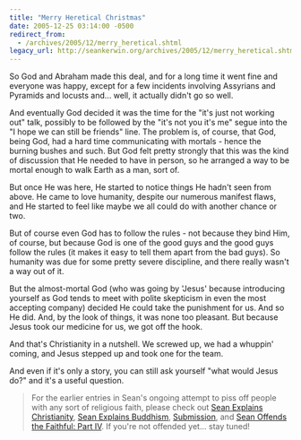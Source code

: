 ```yaml
---
title: "Merry Heretical Christmas"
date: 2005-12-25 03:14:00 -0500
redirect_from:
  - /archives/2005/12/merry_heretical.shtml
legacy_url: http://seankerwin.org/archives/2005/12/merry_heretical.shtml
---
```

So God and Abraham made this deal, and for a long time it went fine and everyone was happy, except for a few incidents involving Assyrians and Pyramids and locusts and... well, it actually didn't go so well.

And eventually God decided it was the time for the "it's just not working out" talk, possibly to be followed by the "it's not you it's me" segue into the "I hope we can still be friends" line. The problem is, of course, that God, being God, had a hard time communicating with mortals - hence the burning bushes and such. But God felt pretty strongly that this was the kind of discussion that He needed to have in person, so he arranged a way to be mortal enough to walk Earth as a man, sort of.

But once He was here, He started to notice things He hadn't seen from above. He came to love humanity, despite our numerous manifest flaws, and He started to feel like maybe we all could do with another chance or two.

But of course even God has to follow the rules - not because they bind Him, of course, but because God is one of the good guys and the good guys follow the rules (it makes it easy to tell them apart from the bad guys). So humanity was due for some pretty severe discipline, and there really wasn't a way out of it.

But the almost-mortal God (who was going by 'Jesus' because introducing yourself as God tends to meet with polite skepticism in even the most accepting company) decided He could take the punishment for us. And so He did. And, by the look of things, it was none too pleasant. But because Jesus took our medicine for us, we got off the hook.

And that's Christianity in a nutshell. We screwed up, we had a whuppin' coming, and Jesus stepped up and took one for the team.

And even if it's only a story, you can still ask yourself "what would Jesus do?" and it's a useful question.

> For the earlier entries in Sean's ongoing attempt to piss off people with any sort of religious faith, please check out [Sean Explains Christianity](/archives/2003/12/sean_explains_c.shtml), [Sean Explains Buddhism](/archives/2003/12/sean_explains_b.shtml), [Submission](/archives/2004/09/submission.shtml), and [Sean Offends the Faithful: Part IV](/archives/2005/02/sean_offends_th.shtml). If you're not offended yet... stay tuned!

